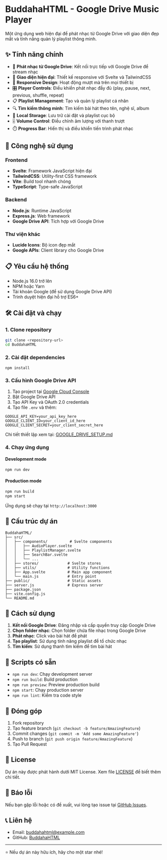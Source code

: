 ﻿# BuddahaHTML - Google Drive Music Player

Một ứng dụng web hiện đại để phát nhạc từ Google Drive với giao diện đẹp mắt và tính năng quản lý playlist thông minh.

## ✨ Tính năng chính

- 🎵 **Phát nhạc từ Google Drive**: Kết nối trực tiếp với Google Drive để stream nhạc
- 🎨 **Giao diện hiện đại**: Thiết kế responsive với Svelte và TailwindCSS
- 📱 **Responsive Design**: Hoạt động mượt mà trên mọi thiết bị
- 🎛️ **Player Controls**: Điều khiển phát nhạc đầy đủ (play, pause, next, previous, shuffle, repeat)
- 📋 **Playlist Management**: Tạo và quản lý playlist cá nhân
- 🔍 **Tìm kiếm thông minh**: Tìm kiếm bài hát theo tên, nghệ sĩ, album
- 💾 **Local Storage**: Lưu trữ cài đặt và playlist cục bộ
- 🎚️ **Volume Control**: Điều chỉnh âm lượng với thanh trượt
- ⏱️ **Progress Bar**: Hiển thị và điều khiển tiến trình phát nhạc

## 🚀 Công nghệ sử dụng

### Frontend
- **Svelte**: Framework JavaScript hiện đại
- **TailwindCSS**: Utility-first CSS framework
- **Vite**: Build tool nhanh chóng
- **TypeScript**: Type-safe JavaScript

### Backend
- **Node.js**: Runtime JavaScript
- **Express.js**: Web framework
- **Google Drive API**: Tích hợp với Google Drive

### Thư viện khác
- **Lucide Icons**: Bộ icon đẹp mắt
- **Google APIs**: Client library cho Google Drive

## 📋 Yêu cầu hệ thống

- Node.js 16.0 trở lên
- NPM hoặc Yarn
- Tài khoản Google (để sử dụng Google Drive API)
- Trình duyệt hiện đại hỗ trợ ES6+

## 🛠️ Cài đặt và chạy

### 1. Clone repository
```bash
git clone <repository-url>
cd BuddahaHTML
```

### 2. Cài đặt dependencies
```bash
npm install
```

### 3. Cấu hình Google Drive API

1. Tạo project tại [Google Cloud Console](https://console.developers.google.com)
2. Bật Google Drive API
3. Tạo API Key và OAuth 2.0 credentials
4. Tạo file `.env` và thêm:

```env
GOOGLE_API_KEY=your_api_key_here
GOOGLE_CLIENT_ID=your_client_id_here
GOOGLE_CLIENT_SECRET=your_client_secret_here
```

Chi tiết thiết lập xem tại: [GOOGLE_DRIVE_SETUP.md](GOOGLE_DRIVE_SETUP.md)

### 4. Chạy ứng dụng

#### Development mode
```bash
npm run dev
```

#### Production mode
```bash
npm run build
npm start
```

Ứng dụng sẽ chạy tại `http://localhost:3000`

## 📁 Cấu trúc dự án

```
BuddahaHTML/
├── src/
│   ├── components/          # Svelte components
│   │   ├── AudioPlayer.svelte
│   │   ├── PlaylistManager.svelte
│   │   ├── SearchBar.svelte
│   │   └── ...
│   ├── stores/             # Svelte stores
│   ├── utils/              # Utility functions
│   ├── App.svelte          # Main app component
│   └── main.js             # Entry point
├── public/                 # Static assets
├── server.js               # Express server
├── package.json
├── vite.config.js
└── README.md
```

## 🎯 Cách sử dụng

1. **Kết nối Google Drive**: Đăng nhập và cấp quyền truy cập Google Drive
2. **Chọn folder nhạc**: Chọn folder chứa file nhạc trong Google Drive
3. **Phát nhạc**: Click vào bài hát để phát
4. **Tạo playlist**: Sử dụng tính năng playlist để tổ chức nhạc
5. **Tìm kiếm**: Sử dụng thanh tìm kiếm để tìm bài hát

## 🔧 Scripts có sẵn

- `npm run dev`: Chạy development server
- `npm run build`: Build production
- `npm run preview`: Preview production build
- `npm start`: Chạy production server
- `npm run lint`: Kiểm tra code style

## 🤝 Đóng góp

1. Fork repository
2. Tạo feature branch (`git checkout -b feature/AmazingFeature`)
3. Commit changes (`git commit -m 'Add some AmazingFeature'`)
4. Push to branch (`git push origin feature/AmazingFeature`)
5. Tạo Pull Request

## 📝 License

Dự án này được phát hành dưới MIT License. Xem file [LICENSE](LICENSE) để biết thêm chi tiết.

## 🐛 Báo lỗi

Nếu bạn gặp lỗi hoặc có đề xuất, vui lòng tạo issue tại [GitHub Issues](../../issues).

## 📞 Liên hệ

- Email: buddahahtml@example.com
- GitHub: [BuddahaHTML](https://github.com/buddahahtml)

---

⭐ Nếu dự án này hữu ích, hãy cho một star nhé!
